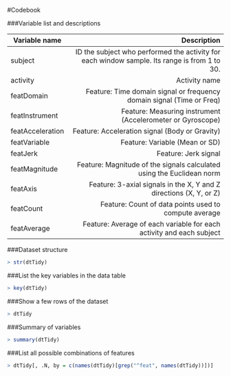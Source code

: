 #Codebook


###Variable list and descriptions


|Variable name 	 |Description                                                                                  |
|----------------|--------------------------------------------------------------------------------------------:|
|subject 	 |ID the subject who performed the activity for each window sample. Its range is from 1 to 30. |
|activity 	 |Activity name                                                                                |
|featDomain 	 |Feature: Time domain signal or frequency domain signal (Time or Freq)                        |
|featInstrument  |Feature: Measuring instrument (Accelerometer or Gyroscope)                                   |
|featAcceleration|Feature: Acceleration signal (Body or Gravity)                                               |
|featVariable 	 |Feature: Variable (Mean or SD)                                                               |
|featJerk 	 |Feature: Jerk signal                                                                         |
|featMagnitude 	 |Feature: Magnitude of the signals calculated using the Euclidean norm                        |
|featAxis 	 |Feature: 3-axial signals in the X, Y and Z directions (X, Y, or Z)                           |
|featCount 	 |Feature: Count of data points used to compute average                                        | 
|featAverage 	 |Feature: Average of each variable for each activity and each subject			       |

###Dataset structure
```r
> str(dtTidy)
```

###List the key variables in the data table
```r
> key(dtTidy)
```

###Show a few rows of the dataset
```r
> dtTidy
```

###Summary of variables
```r
> summary(dtTidy)
```

###List all possible combinations of features
```r
> dtTidy[, .N, by = c(names(dtTidy)[grep("^feat", names(dtTidy))])]
```



